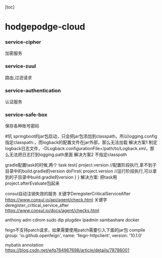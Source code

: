 [toc]

# hodgepodge-cloud

### service-cipher
加密服务

### service-zuul
路由,过滤请求

### service-authentication
认证服务

### service-safe-box
保存各种账号密码


#坑
springboot的jar包启动，只会把jar包添加到classpath，所以logging.config指定classpath:，而logback的配置文件在jar外部，那么无法加载
解决方案1 
制定logback日志文件，-DLogback.configurationFile=/path/to/Logback.xml，那么无法把日志打到logging.path里面
解决方案2 不指定classpath


gradle配置task的时候,两个
task test{
    project.version //配置阶段执行,拿不到子目录中的build.gradle的version
    doFirst{
    project.version //运行阶段执行,可以拿到的子目录中build.gradle的version
}
}
解决方案: 把task用project.afterEvaluate包起来

consul自动注销失效的服务
关键字DeregisterCriticalServiceAfter
https://www.consul.io/api/agent/check.html
关键字deregister_critical_service_after
https://www.consul.io/docs/agent/checks.html


anthony adm cdrom sudo dip plugdev lpadmin sambashare docker


feign不支持patch请求，如果需要使用patch需要引入下面的jar包
compile group: 'io.github.openfeign', name: 'feign-httpclient', version: '10.1.0'

mybatis annotation
https://blog.csdn.net/wfq784967698/article/details/78786001